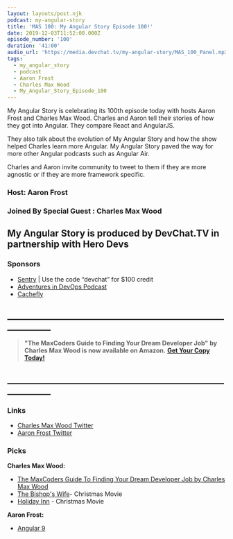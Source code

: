```yaml
---
layout: layouts/post.njk
podcast: my-angular-story
title: 'MAS 100: My Angular Story Episode 100!'
date: 2019-12-03T11:52:00.000Z
episode_number: '100'
duration: '41:00'
audio_url: 'https://media.devchat.tv/my-angular-story/MAS_100_Panel.mp3'
tags:
  - my_angular_story
  - podcast
  - Aaron Frost
  - Charles Max Wood
  - My_Angular_Story_Episode_100
---
```

My Angular Story is celebrating its 100th episode today with hosts Aaron Frost and Charles Max Wood. Charles and Aaron tell their stories of how they got into Angular. They compare React and AngularJS. 

They also talk about the evolution of My Angular Story and how the show helped Charles learn more Angular. My Angular Story paved the way for more other Angular podcasts such as Angular Air. 

Charles and Aaron invite community to tweet to them if they are more agnostic or if they are more framework specific.

### Host: Aaron Frost

### Joined By Special Guest : **Charles Max Wood**

## **My Angular Story is produced by DevChat.TV in partnership with Hero Devs**

### Sponsors

* [Sentry](http://sentry.io/) | Use the code “devchat” for $100 credit 
* [Adventures in DevOps Podcast](https://devchat.tv/adventures-in-devops/)
* [Cachefly](https://www.cachefly.com/)

## **\_\_\_\_\_\_\_\_\_\_\_\_\_\_\_\_\_\_\_\_\_\_\_\_\_\_\_\_\_\_\_\_\_\_\_\_\_\_\_\_\_\_\_\_\_\_\_\_\_\_\_\_\_\_\_\_\_\_\_\_**

> **"The MaxCoders Guide to Finding Your Dream Developer Job" by Charles Max Wood is now available on Amazon.**  [**Get Your Copy Today!**](https://www.amazon.com/gp/product/B081MBL5C9/ref=as_li_ss_tl?ie=UTF8&linkCode=sl1&tag=devchattv-20&linkId=9d61363241636e2546ef46abba198746&language=en_US)

## **\_\_\_\_\_\_\_\_\_\_\_\_\_\_\_\_\_\_\_\_\_\_\_\_\_\_\_\_\_\_\_\_\_\_\_\_\_\_\_\_\_\_\_\_\_\_\_\_\_\_\_\_\_\_\_\_\_\_\_\_**

>

### Links

* [Charles Max Wood Twitter](https://twitter.com/cmaxw)
* [Aaron Frost Twitter](https://twitter.com/aaronfrost)

### Picks

**Charles Max Wood:**

* [The MaxCoders Guide To Finding Your Dream Developer Job by Charles Max Wood](https://www.amazon.com/MaxCoders-Guide-Finding-Dream-Developer-ebook/dp/B081MBL5C9/ref=zg_bsnr_154841011_5?_encoding=UTF8&psc=1&refRID=KT2EEKNN9ZGVQMPT2J3G)
* [The Bishop's Wife](https://www.imdb.com/title/tt0039190/)- Christmas Movie
* [Holiday Inn](https://www.imdb.com/title/tt0034862/?ref_=fn_al_tt_3) - Christmas Movie

**Aaron Frost:**

* [Angular 9](https://angular.io/guide/releases)
